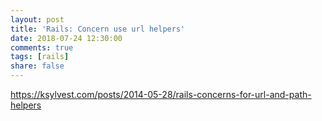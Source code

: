 ```yaml
---
layout: post
title: 'Rails: Concern use url helpers'
date: 2018-07-24 12:30:00
comments: true
tags: [rails]
share: false
---
```

https://ksylvest.com/posts/2014-05-28/rails-concerns-for-url-and-path-helpers

